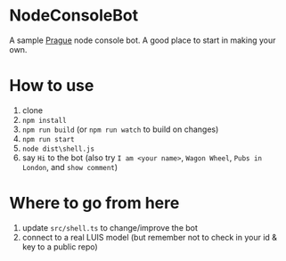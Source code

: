 # NodeConsoleBot

A sample [Prague](http://github.com/billba/prague) node console bot. A good place to start in making your own.

# How to use

1. clone
2. `npm install`
3. `npm run build` (or `npm run watch` to build on changes)
4. `npm run start`
5. `node dist\shell.js`
6. say `Hi` to the bot (also try `I am <your name>`, `Wagon Wheel`, `Pubs in London`, and `show comment`)

# Where to go from here

1. update `src/shell.ts` to change/improve the bot
2. connect to a real LUIS model (but remember not to check in your id & key to a public repo)
